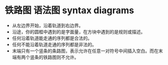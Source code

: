 # 铁路图 语法图 syntax diagrams

- 从左边界开始，沿着轨道到右边界。
- 沿途，你的圆框中遇到的是字面量，在方块中遇到的是规则或描述。
- 任何沿着轨道能走通的序列都是合法的。
- 任何不能沿着轨道走通的序列都是非法的。
- 末端只有一个竖条的条路图，表示允许在任意一对符号中间插入空白。而在末端有两个竖条的铁路图则不允许。
